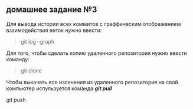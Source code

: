 ## домашнее задание №3

Для вывода истории всех коммитов с граффическим отображением взаимодействия веток нужно ввести:
>git log –graph

Для того, чтобы сделать копию удаленного репозитория нужно ввести команду:
>git clone

Чтобы выкачать все изсенения из удаленного репозитория на свой компьютер испульзуется команда __*git pull*__

git push
